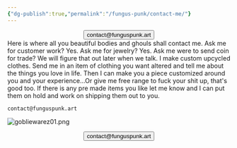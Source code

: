 ```yaml
---
{"dg-publish":true,"permalink":"/fungus-punk/contact-me/"}
---
```




<div style="display: flex; justify-content: center; cursor:pointer;">
	<a href="contact@funguspunk.art" target="_blank">
		<button>contact@funguspunk.art</button>
	</a>
</div>
Here is where all you beautiful bodies and ghouls shall contact me. Ask me for customer work? Yes. Ask me for jewelry? Yes. Ask me were to send coin for trade? We will figure that out later when we talk. I make custom upcycled clothes. Send me in an item of clothing you want altered and tell me about the things you love in life. Then I can make you a piece customized around you and your experience...Or give me free range to fuck your shit up, that's good too. If there is any pre made items you like let me know and I can put them on hold and work on shipping them out to you.

``
contact@funguspunk.art
``

![gobliewarez01.png](/img/user/FungusPunk/Images/gobliewarez01.png)

<div style="display: flex; justify-content: center; cursor:pointer;">
	<a href="contact@funguspunk.art" target="_blank">
		<button>contact@funguspunk.art</button>
	</a>
</div>